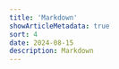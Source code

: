 ```yaml
---
title: 'Markdown'
showArticleMetadata: true
sort: 4
date: 2024-08-15
description: Markdown
---
```


<ClientOnly><Redirect route="/cheat"/></ClientOnly>
